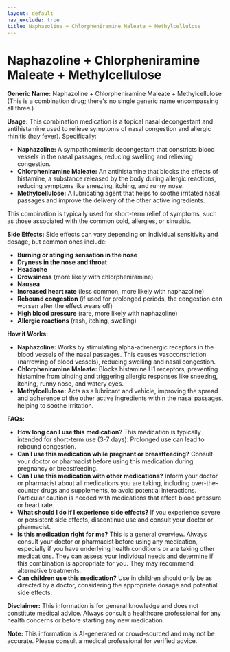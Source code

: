 ```yaml
---
layout: default
nav_exclude: true
title: Naphazoline + Chlorpheniramine Maleate + Methylcellulose
---
```


# Naphazoline + Chlorpheniramine Maleate + Methylcellulose

**Generic Name:** Naphazoline + Chlorpheniramine Maleate + Methylcellulose (This is a combination drug; there's no single generic name encompassing all three.)

**Usage:** This combination medication is a topical nasal decongestant and antihistamine used to relieve symptoms of nasal congestion and allergic rhinitis (hay fever).  Specifically:

* **Naphazoline:**  A sympathomimetic decongestant that constricts blood vessels in the nasal passages, reducing swelling and relieving congestion.
* **Chlorpheniramine Maleate:** An antihistamine that blocks the effects of histamine, a substance released by the body during allergic reactions, reducing symptoms like sneezing, itching, and runny nose.
* **Methylcellulose:** A lubricating agent that helps to soothe irritated nasal passages and improve the delivery of the other active ingredients.

This combination is typically used for short-term relief of symptoms, such as those associated with the common cold, allergies, or sinusitis.

**Side Effects:**  Side effects can vary depending on individual sensitivity and dosage, but common ones include:

* **Burning or stinging sensation in the nose**
* **Dryness in the nose and throat**
* **Headache**
* **Drowsiness** (more likely with chlorpheniramine)
* **Nausea**
* **Increased heart rate** (less common, more likely with naphazoline)
* **Rebound congestion** (if used for prolonged periods, the congestion can worsen after the effect wears off)
* **High blood pressure** (rare, more likely with naphazoline)
* **Allergic reactions** (rash, itching, swelling)


**How it Works:**

* **Naphazoline:** Works by stimulating alpha-adrenergic receptors in the blood vessels of the nasal passages. This causes vasoconstriction (narrowing of blood vessels), reducing swelling and nasal congestion.
* **Chlorpheniramine Maleate:** Blocks histamine H1 receptors, preventing histamine from binding and triggering allergic responses like sneezing, itching, runny nose, and watery eyes.
* **Methylcellulose:** Acts as a lubricant and vehicle, improving the spread and adherence of the other active ingredients within the nasal passages, helping to soothe irritation.


**FAQs:**

* **How long can I use this medication?**  This medication is typically intended for short-term use (3-7 days). Prolonged use can lead to rebound congestion.
* **Can I use this medication while pregnant or breastfeeding?**  Consult your doctor or pharmacist before using this medication during pregnancy or breastfeeding.
* **Can I use this medication with other medications?**  Inform your doctor or pharmacist about all medications you are taking, including over-the-counter drugs and supplements, to avoid potential interactions.  Particular caution is needed with medications that affect blood pressure or heart rate.
* **What should I do if I experience side effects?**  If you experience severe or persistent side effects, discontinue use and consult your doctor or pharmacist.
* **Is this medication right for me?**  This is a general overview.  Always consult your doctor or pharmacist before using any medication, especially if you have underlying health conditions or are taking other medications. They can assess your individual needs and determine if this combination is appropriate for you.  They may recommend alternative treatments.
* **Can children use this medication?** Use in children should only be as directed by a doctor, considering the appropriate dosage and potential side effects.


**Disclaimer:** This information is for general knowledge and does not constitute medical advice. Always consult a healthcare professional for any health concerns or before starting any new medication.


**Note:** This information is AI-generated or crowd-sourced and may not be accurate. Please consult a medical professional for verified advice.